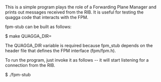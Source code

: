 This is a simple program plays the role of a Forwarding Plane Manager
and prints out messages received from the RIB. It is useful for
testing the quagga code that interacts with the FPM.

fpm-stub can be built as follows:

  $ make QUAGGA_DIR=<location-of-quagga-code>

The QUAGGA_DIR variable is required because fpm_stub depends on the
header file that defines the FPM interface (fpm/fpm.h).

To run the program, just invoke it as follows -- it will start
listening for a connection from the RIB.

  $ ./fpm-stub
